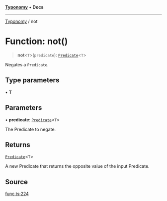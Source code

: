 [**Typonomy**](../README.md) • **Docs**

***

[Typonomy](../globals.md) / not

# Function: not()

> **not**\<`T`\>(`predicate`): [`Predicate`](../type-aliases/Predicate.md)\<`T`\>

Negates a `Predicate`.

## Type parameters

• **T**

## Parameters

• **predicate**: [`Predicate`](../type-aliases/Predicate.md)\<`T`\>

The Predicate to negate.

## Returns

[`Predicate`](../type-aliases/Predicate.md)\<`T`\>

A new Predicate that returns the opposite value of the input Predicate.

## Source

[func.ts:224](https://github.com/softcraft-development/typonomy/blob/a265c54b67d3009e0095d9a5a897bf61d10478cf/src/func.ts#L224)
